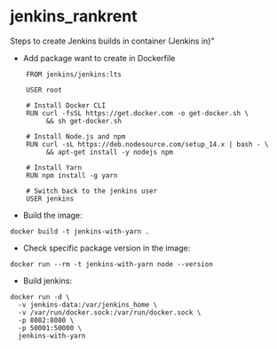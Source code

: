 # jenkins_rankrent

Steps to create Jenkins builds in container (Jenkins in)"
- Add package want to create in Dockerfile
```
	FROM jenkins/jenkins:lts

	USER root

	# Install Docker CLI
	RUN curl -fsSL https://get.docker.com -o get-docker.sh \
   		 && sh get-docker.sh

	# Install Node.js and npm
	RUN curl -sL https://deb.nodesource.com/setup_14.x | bash - \
   		 && apt-get install -y nodejs npm

	# Install Yarn
	RUN npm install -g yarn

	# Switch back to the jenkins user
	USER jenkins
```

- Build the image: 
```
docker build -t jenkins-with-yarn .
```

- Check specific package version in the image: 
```
docker run --rm -t jenkins-with-yarn node --version
```

- Build jenkins: 
```
docker run -d \
  -v jenkins-data:/var/jenkins_home \
  -v /var/run/docker.sock:/var/run/docker.sock \
  -p 8082:8080 \
  -p 50001:50000 \
  jenkins-with-yarn
```
